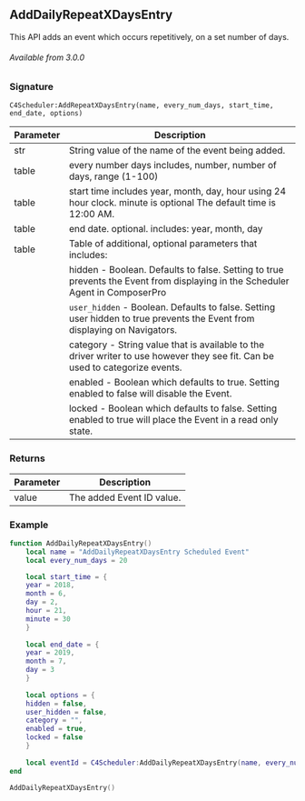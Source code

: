 ## AddDailyRepeatXDaysEntry

This API adds an event which occurs repetitively, on a set number of days.

###### Available from 3.0.0


### Signature

`C4Scheduler:AddRepeatXDaysEntry(name, every_num_days, start_time, end_date, options)`


| Parameter | Description |
| --- | --- |
| str | String value of the name of the event being added. |
| table | every number days includes, number, number of days, range (1-100) |
| table |start time includes year, month, day, hour using 24 hour clock. minute is optional  The default time is 12:00 AM. |
| table | end date. optional. includes: year, month, day |
| table | Table of additional, optional parameters that includes: |
| | hidden - Boolean. Defaults to false. Setting to true prevents the Event from displaying in the Scheduler Agent in ComposerPro |
| | `user_hidden` - Boolean. Defaults to false. Setting user hidden to true prevents the Event from displaying on Navigators. |
| | category - String value that is available to the driver writer to use however they see fit. Can be used to categorize events. |
| | enabled - Boolean which defaults to true. Setting enabled to false will disable the Event. |
| | locked - Boolean which defaults to false. Setting enabled to true will place the Event in a read only state. |


### Returns

| Parameter | Description |
| --- | --- |
| value | The added Event ID value. |


### Example

```lua
function AddDailyRepeatXDaysEntry()
	local name = "AddDailyRepeatXDaysEntry Scheduled Event"
	local every_num_days = 20

	local start_time = {
	year = 2018,
	month = 6,
	day = 2,
	hour = 21,
	minute = 30
	}
	
	local end_date = {
	year = 2019,
	month = 7,
	day = 3
	}
	
	local options = {
	hidden = false,
	user_hidden = false,
	category = "",
	enabled = true,
	locked = false
	}
	
	local eventId = C4Scheduler:AddDailyRepeatXDaysEntry(name, every_num_days, start_time, end_date, options)
end

AddDailyRepeatXDaysEntry()
```